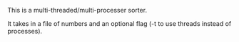 This is a multi-threaded/multi-processer sorter.


It takes in a file of numbers and an optional flag (-t to use threads instead of processes).
